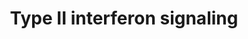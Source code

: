 ---
annotations:
- id: PW:0000209
  parent: signaling pathway
  type: Pathway Ontology
  value: Jak-Stat signaling pathway
- id: PW:0000896
  parent: signaling pathway
  type: Pathway Ontology
  value: type II interferon signaling pathway
authors:
- Thomas
- MaintBot
- Khanspers
- Ddigles
- Mkutmon
- Egonw
- Eweitz
citedin:
- link: PMC8751594
  title: DNA methylation of ARHGAP30 is negatively associated with ARHGAP30 expression
    in lung adenocarcinoma, which reduces tumor immunity and is detrimental to patient
    survival (2021)
- link: PMC8200404
  title: Assessing the Contribution of Relative Macrophage Frequencies to Subcutaneous
    Adipose Tissue (2021)
- link: PMC8083324
  title: Bioinformatics and system biology approach to identify the influences of
    SARS-CoV-2 infections to idiopathic pulmonary fibrosis and chronic obstructive
    pulmonary disease patients (2021)
- link: PMC7756074
  title: A Network-Based Analysis Reveals the Mechanism Underlying Vitamin D in Suppressing
    Cytokine Storm and Virus in SARS-CoV-2 Infection (2020)
- link: PMC7702209
  title: LMWF5A suppresses cytokine release by modulating select inflammatory transcription
    factor activity in stimulated PBMC (2020)
- link: PMC6695383
  title: Long-term cardiovascular disorders in the STOX1 mouse model of preeclampsia
    (2019)
- link: PMC4882019
  title: Temporal Expression of Peripheral Blood Leukocyte Biomarkers in a Macaca
    fascicularis Infection Model of Tuberculosis; Comparison with Human Datasets and
    Analysis with Parametric/Non-parametric Tools for Improved Diagnostic Biomarker
    Identification (2016)
- link: PMC3350524
  title: Prolactin Receptor in Primary Hyperparathyroidism – Expression, Functionality
    and Clinical Correlations (2012)
- link: PMC3271737
  title: Proteomic Consequences of a Single Gene Mutation in a Colorectal Cancer Model
    (2011)
- link: PMC9607846
  title: 'Discovering Common Pathogenic Mechanisms of COVID-19 and Parkinson Disease:
    An Integrated Bioinformatics Analysis (2022)'
- link: PMC9537444
  title: Bioinformatics and systems-biology analysis to determine the effects of Coronavirus
    disease 2019 on patients with allergic asthma (2022)
- link: 10.1016/j.compbiomed.2021.104243
  title: Construction and analysis of protein-protein interaction network of non-alcoholic
    fatty liver disease
- link: 10.1016/j.humgen.2022.201135
  title: In silico transcriptional analysis of asymptomatic and severe COVID-19 patients
    reveals the susceptibility of severe patients to other comorbidities and non-viral
    pathological conditions (2023)
- link: 10.1155/2022/3515001
  title: Combination of Enrichment Using Gene Ontology and Transcriptomic Analysis
    Revealed Contribution of Interferon Signaling to Severity of COVID-19 (2022)
- link: 10.1016/j.bbrep.2023.101602
  title: Statistical and network analyses reveal mechanisms for the enhancement of
    macrophage immunity by manganese in Mycobacterium tuberculosis infection (2024)
- link: 10.3390/pathogens12111373
  title: Transcriptional Profiling of SARS-CoV-2-Infected Calu-3 Cells Reveals Immune-Related
    Signaling Pathways (2024)
communities:
- CPTAC
- PancCanNet
description: Adapted from Raza et al. (2008). This pathway is initiated by IFNG binding
  to its receptor and a subsequent phosphorylation cascade involving a number of the
  JAK and STAT family of proteins. Several transcriptionally active complexes are
  formed (STAT1 homodimer, ISGF3 complex, STAT1:STAT1:IRF9 complex) and the pathway
  culminates with the transcriptional activation of target genes. [1]  Proteins on
  this pathway have targeted assays available via the [https://assays.cancer.gov/available_assays?wp_id=WP619
  CPTAC Assay Portal]
last-edited: 2024-07-22
ndex: fdb30b71-8b61-11eb-9e72-0ac135e8bacf
organisms:
- Homo sapiens
redirect_from:
- /index.php/Pathway:WP619
- /instance/WP619
- /instance/WP619_r134410
revision: r134410
schema-jsonld:
- '@context': https://schema.org/
  '@id': https://wikipathways.github.io/pathways/WP619.html
  '@type': Dataset
  creator:
    '@type': Organization
    name: WikiPathways
  description: Adapted from Raza et al. (2008). This pathway is initiated by IFNG
    binding to its receptor and a subsequent phosphorylation cascade involving a number
    of the JAK and STAT family of proteins. Several transcriptionally active complexes
    are formed (STAT1 homodimer, ISGF3 complex, STAT1:STAT1:IRF9 complex) and the
    pathway culminates with the transcriptional activation of target genes. [1]  Proteins
    on this pathway have targeted assays available via the [https://assays.cancer.gov/available_assays?wp_id=WP619
    CPTAC Assay Portal]
  keywords:
  - (ISGF3)
  - CIITA
  - CXCL10
  - CXCL9
  - CYBB
  - EIF2AK2
  - G1P2
  - G1P3
  - GBP1
  - HIST2H4
  - HLA-B
  - ICAM1
  - IFIT2
  - IFNA
  - IFNB1
  - IFNG
  - IFNGR1
  - IFNGR2
  - IL1B
  - IRF1
  - IRF2
  - IRF4
  - IRF8
  - IRF8 [P]
  - IRF9
  - JAK1
  - JAK2
  - NOS2A
  - OAS1
  - PRKCD
  - PSMB9
  - PTP
  - PTPN11
  - SOCS1
  - SOCS3
  - SPI1
  - STAT1
  - STAT1 [P]
  - STAT2
  - STAT2 [P]
  - TAP1
  license: CC0
  name: Type II interferon signaling
seo: CreativeWork
title: Type II interferon signaling
wpid: WP619
---